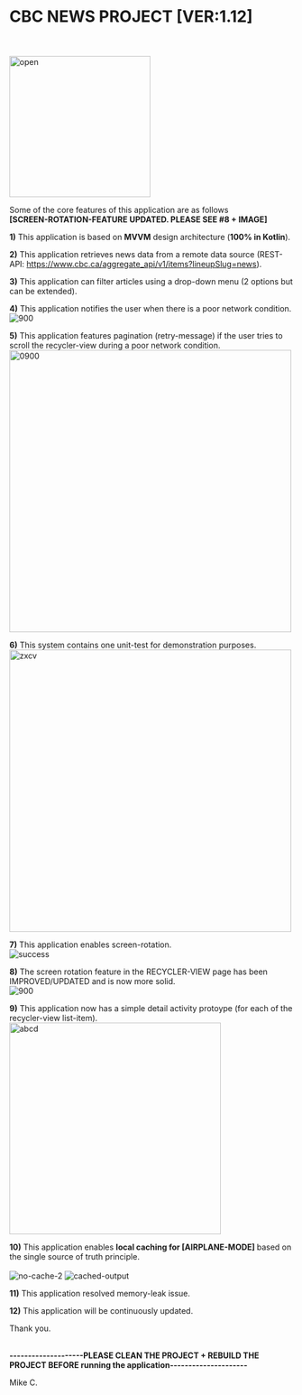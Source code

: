 # CBC NEWS PROJECT [VER:1.12]
<br />
<br />

<img width="250" alt="open" src="https://user-images.githubusercontent.com/26533575/162662396-a9828382-de17-4f2e-a59f-a1ab2aafae8e.png">

Some of the core features of this application are as follows <b> </br> [SCREEN-ROTATION-FEATURE UPDATED. PLEASE SEE #8 + IMAGE] </b> <br />

<b>1)</b> This application is based on <b>MVVM</b> design architecture (<b>100% in Kotlin</b>).

<b>2)</b> This application retrieves news data from a remote data source (REST-API: https://www.cbc.ca/aggregate_api/v1/items?lineupSlug=news).   

<b>3)</b> This application can filter articles using a drop-down menu (2 options but can be extended).

<b>4)</b> This application notifies the user when there is a poor network condition. <br/>
![900](https://user-images.githubusercontent.com/26533575/163062821-44af3d46-13d1-4eaf-8e46-99a0b503a99b.jpg)

<b>5)</b> This application features pagination (retry-message) if the user tries to scroll the recycler-view during a poor network condition. <br/>
<img width="500" alt="0900" src="https://user-images.githubusercontent.com/26533575/163632584-24ecbf15-d9d2-4394-b490-633f8169283a.png">

<b>6)</b> This system contains one unit-test for demonstration purposes. <br/>
<img width="500" alt="zxcv" src="https://user-images.githubusercontent.com/26533575/163466906-462057bb-f385-46e3-a917-0b56d43514e7.png">

<b>7)</b> This application enables screen-rotation.<br />
![success](https://user-images.githubusercontent.com/26533575/162662500-9f0e0880-023a-4bc8-be00-3e615f5a5bf4.jpg)

<b>8)</b> The screen rotation feature in the RECYCLER-VIEW page has been IMPROVED/UPDATED and is now more solid. <br />
![900](https://user-images.githubusercontent.com/26533575/162882143-3751a192-4d55-400d-afda-65ffb1e187c4.jpg)

<b>9)</b> This application now has a simple detail activity protoype (for each of the recycler-view list-item). <br />
<img width="375" alt="abcd" src="https://user-images.githubusercontent.com/26533575/163453557-5ef659ec-5622-4ead-ad3d-a49152da53da.png">

<b>10)</b> This application enables <b> local caching for <b>[AIRPLANE-MODE]</b> </b> based on the single source of truth principle. </br> <br/>
![no-cache-2](https://user-images.githubusercontent.com/26533575/163064088-bb69bad3-9151-43ae-9215-6a2ddd51099a.jpg) 
![cached-output](https://user-images.githubusercontent.com/26533575/163064090-131d093e-8381-4454-8ca9-e9e6a0818a66.jpg) 

<b>11)</b> This application resolved memory-leak issue. </br>

<b>12)</b> This application will be continuously updated. </br> 

Thank you. <br /> <br />

<b> --------------------PLEASE CLEAN THE PROJECT + REBUILD THE PROJECT BEFORE running the application--------------------- </b>


Mike C.  
